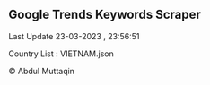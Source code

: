

## Google Trends Keywords Scraper 
 
Last Update 23-03-2023 , 23:56:51

Country List :
VIETNAM.json



© Abdul Muttaqin 
